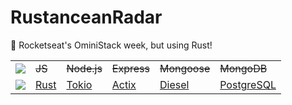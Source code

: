 # RustanceanRadar

🦀 Rocketseat's OminiStack week, but using Rust!

<table>
  <tr>
    <td><img src="https://user-images.githubusercontent.com/183722/72535688-b9e00d00-3857-11ea-9404-bc6f54f0f8ba.jpg"></td>
    <td><s>JS</s></td>
    <td><s>Node.js</s></td>
    <td><s>Express</s></td>
    <td><s>Mongoose</s></td>
    <td><s>MongoDB</s></td>
  </tr>
  <tr>
    <td><img src="https://user-images.githubusercontent.com/183722/72535687-b9e00d00-3857-11ea-9e45-15dd3a0bd7fe.jpg"></td>
    <td><a href="https://www.rust-lang.org/" target="_blank">Rust</a></td>
    <td><a href="https://tokio.rs/" target="_blank">Tokio</a></td>
    <td><a href="https://actix.rs/" target="_blank">Actix</a></td>
    <td><a href="http://diesel.rs/" target="_blank">Diesel</a></td>
    <td><a href="https://www.postgresql.org/" target="_blank">PostgreSQL</a></td>
  </tr>
</table>
